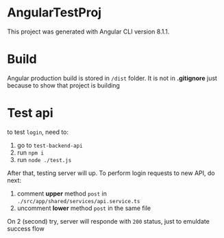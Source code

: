 # AngularTestProj

This project was generated with Angular CLI version 8.1.1.

# Build

Angular production build is stored in `/dist` folder. It is not in **.gitignore** just because to show that project is building

# Test api

to test `login`, need to:<br>
1. go to `test-backend-api`
2. run `npm i`
3. run `node ./test.js`

After that, testing server will up. To perform login requests to new API, do next: <br>
1. comment **upper** method `post` in `./src/app/shared/services/api.service.ts`
2. uncomment **lower** method `post` in the same file

On 2 (second) try, server will responde with `200` status, just to emuldate success flow